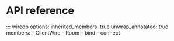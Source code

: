 # API reference

::: wiredb
    options:
      inherited_members: true
      unwrap_annotated: true
      members:
      - ClientWire
      - Room
      - bind
      - connect
